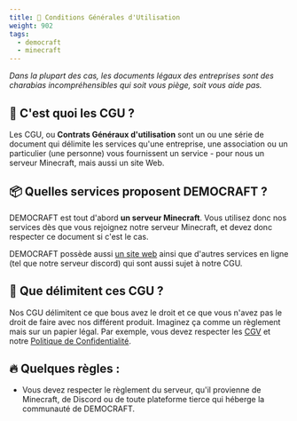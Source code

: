 ```yaml
---
title: 📝 Conditions Générales d'Utilisation
weight: 902
tags:
  - democraft
  - minecraft
---
```

*Dans la plupart des cas, les documents légaux des entreprises sont des charabias incompréhensibles qui soit vous piège, soit vous aide pas.*
##  🤔 C'est quoi les CGU ?
Les CGU, ou **Contrats Généraux d'utilisation** sont un ou une série de document qui délimite les services qu'une entreprise, une association ou un particulier (une personne) vous fournissent un service - pour nous un serveur Minecraft, mais aussi un site Web.

##  📦 Quelles services proposent DEMOCRAFT ?
DEMOCRAFT est tout d'abord **un serveur Minecraft**. Vous utilisez donc nos services dès que vous rejoignez notre serveur Minecraft, et devez donc respecter ce document si c'est le cas.

DEMOCRAFT possède aussi [un site web](https://democraft.fr) ainsi que d'autres services en ligne (tel que notre serveur discord) qui sont aussi sujet à notre CGU.

##  🚧 Que délimitent ces CGU ?
Nos CGU délimitent ce que bous avez le droit et ce que vous n'avez pas le droit de faire avec nos différent produit. Imaginez ça comme un règlement mais sur un papier légal. Par exemple, vous devez respecter les [CGV](cgv) et notre [Politique de Confidentialité](privacy).

##  🔥 Quelques règles :
- Vous devez respecter le règlement du serveur, qu'il provienne de Minecraft, de Discord ou de toute plateforme tierce qui héberge la communauté de DEMOCRAFT.